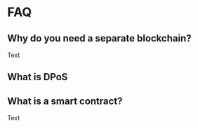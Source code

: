 # FAQ

## Why do you need a separate blockchain?

Text

## What is DPoS

## What is a smart contract? 

Text



